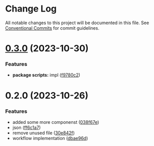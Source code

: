 # Change Log

All notable changes to this project will be documented in this file.
See [Conventional Commits](https://conventionalcommits.org) for commit guidelines.

# [0.3.0](https://github.com/paulAlexSerban/prj--reactjs-component-lib/compare/@prj--reactjs-component-lib/boilerplate-lsg@0.2.0...@prj--reactjs-component-lib/boilerplate-lsg@0.3.0) (2023-10-30)

### Features

-   **package scripts:** impl ([f9780c2](https://github.com/paulAlexSerban/prj--reactjs-component-lib/commit/f9780c2896d185c8adf83f5af0782939e799b430))

# 0.2.0 (2023-10-26)

### Features

-   added some more componenst ([038f67e](https://github.com/paulAlexSerban/prj--reactjs-component-lib/commit/038f67e70a49d759d0cefca505eb721ff9e6220e))
-   json ([ff6c1a7](https://github.com/paulAlexSerban/prj--reactjs-component-lib/commit/ff6c1a7c419f4e66511235803ec26a9db5a85314))
-   remove unused file ([30e842f](https://github.com/paulAlexSerban/prj--reactjs-component-lib/commit/30e842f323197eaf930f1edff58aa2b25eb5fc88))
-   workflow implementation ([dbae96d](https://github.com/paulAlexSerban/prj--reactjs-component-lib/commit/dbae96dfe108f8a2638051cb727efc6b86b606d4))
